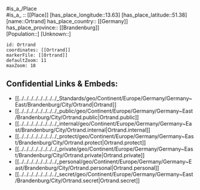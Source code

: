 ﻿---
location: [51.38,13.63] 
mapzoom: [7,12] 
mapmarker: city 
type: City
tags:
- geo/City


SpocWebEntityId: 33149
isDeleted: false
confidential: public

---
#is_a_/Place  
#is_a_ :: [[Place]] 
[has_place_longitude::13.63] 
[has_place_latitude::51.38] 
[name::Ortrand] 
has_place_country:: [[Germany]]  
has_place_province:: [[Brandenburg]]  
[Population::] 
[Unknown::] 


```leaflet
id: Ortrand
coordinates: [[Ortrand]] 
markerFile: [[Ortrand]] 
defaultZoom: 11 
maxZoom: 18
```


## Confidential Links & Embeds: 
- [[../../../../../../../../_Standards/geo/Continent/Europe/Germany/Germany~East/Brandenburg/City/Ortrand|Ortrand]] 
- [[../../../../../../../../_public/geo/Continent/Europe/Germany/Germany~East/Brandenburg/City/Ortrand.public|Ortrand.public]] 
- [[../../../../../../../../_internal/geo/Continent/Europe/Germany/Germany~East/Brandenburg/City/Ortrand.internal|Ortrand.internal]] 
- [[../../../../../../../../_protect/geo/Continent/Europe/Germany/Germany~East/Brandenburg/City/Ortrand.protect|Ortrand.protect]] 
- [[../../../../../../../../_private/geo/Continent/Europe/Germany/Germany~East/Brandenburg/City/Ortrand.private|Ortrand.private]] 
- [[../../../../../../../../_personal/geo/Continent/Europe/Germany/Germany~East/Brandenburg/City/Ortrand.personal|Ortrand.personal]] 
- [[../../../../../../../../_secret/geo/Continent/Europe/Germany/Germany~East/Brandenburg/City/Ortrand.secret|Ortrand.secret]] 
